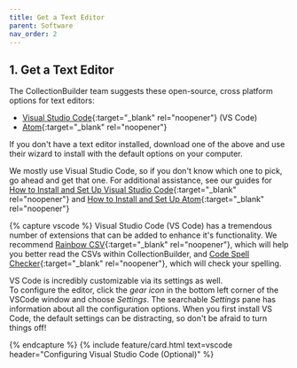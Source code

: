 ```yaml
---
title: Get a Text Editor
parent: Software
nav_order: 2
---
```


## 1. Get a Text Editor

The CollectionBuilder team suggests these open-source, cross platform options for text editors:

- [Visual Studio Code](https://code.visualstudio.com/){:target="_blank" rel="noopener"} (VS Code)
- [Atom](https://atom.io/){:target="_blank" rel="noopener"}

If you don't have a text editor installed, download one of the above and use their wizard to install with the default options on your computer.

We mostly use Visual Studio Code, so if you don't know which one to pick, go ahead and get that one. 
For additional assistance, see our guides for [How to Install and Set Up Visual Studio Code](https://lib-static.github.io/howto/howtos/visualstudiocode.html){:target="_blank" rel="noopener"} and [How to Install and Set Up Atom](https://lib-static.github.io/howto/howtos/installatom.html){:target="_blank" rel="noopener"}

{% capture vscode %}
Visual Studio Code (VS Code) has a tremendous number of extensions that can be added to enhance it's functionality. 
We recommend [Rainbow CSV](https://marketplace.visualstudio.com/items?itemName=mechatroner.rainbow-csv){:target="_blank" rel="noopener"}, which will help you better read the CSVs within CollectionBuilder, and [Code Spell Checker](https://marketplace.visualstudio.com/items?itemName=streetsidesoftware.code-spell-checker){:target="_blank" rel="noopener"}, which will check your spelling. 

VS Code is incredibly customizable via its settings as well.  
To configure the editor, click the *gear icon* in the bottom left corner of the VSCode window and choose *Settings*.
The searchable *Settings* pane has information about all the configuration options.
When you first install VS Code, the default settings can be distracting, so don't be afraid to turn things off!

{% endcapture %}
{% include feature/card.html text=vscode header="Configuring Visual Studio Code (Optional)" %}
